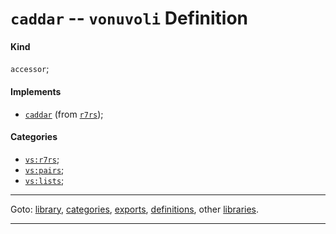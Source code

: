 

<a id='definition__vonuvoli__caddar'></a>

# `caddar` -- `vonuvoli` Definition


<a id='definition__vonuvoli__caddar__kind'></a>

#### Kind

`accessor`;


<a id='definition__vonuvoli__caddar__implements'></a>

#### Implements

 * [`caddar`](../../r7rs/definitions/caddar.md#definition__r7rs__caddar) (from [`r7rs`](../../r7rs/_index.md#library__r7rs));


<a id='definition__vonuvoli__caddar__categories'></a>

#### Categories

 * [`vs:r7rs`](../../vonuvoli/categories/vs_3a_r7rs.md#category__vonuvoli__vs_3a_r7rs);
 * [`vs:pairs`](../../vonuvoli/categories/vs_3a_pairs.md#category__vonuvoli__vs_3a_pairs);
 * [`vs:lists`](../../vonuvoli/categories/vs_3a_lists.md#category__vonuvoli__vs_3a_lists);

----

Goto: [library](../../vonuvoli/_index.md#library__vonuvoli), [categories](../../vonuvoli/categories/_index.md#toc__vonuvoli__categories), [exports](../../vonuvoli/exports/_index.md#toc__vonuvoli__exports), [definitions](../../vonuvoli/definitions/_index.md#toc__vonuvoli__definitions), other [libraries](../../_libraries.md#toc__libraries).

----


